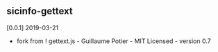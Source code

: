 ## sicinfo-gettext

[0.0.1] 2019-03-21 
- fork from ! gettext.js - Guillaume Potier - MIT Licensed - version 0.7
